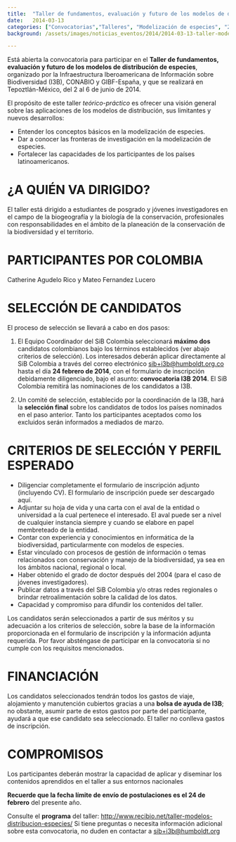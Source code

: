 ```yaml
---
title:  "Taller de fundamentos, evaluación y futuro de los modelos de distribución de especies"
date:   2014-03-13
categories: ["Convocatorias","Talleres", "Modelización de especies", "2014"]
background: /assets/images/noticias_eventos/2014/2014-03-13-taller-modelos-distribucion-especies.jpg

---
```


Está abierta la convocatoria para participar en el **Taller de fundamentos, evaluación y futuro de los modelos de distribución de especies**, organizado por la Infraestructura Iberoamericana de Información sobre Biodiversidad (I3B), CONABIO y GIBF-España, y que se realizará en Tepoztlán-México, del 2 al 6 de junio de 2014.  

El propósito de este taller *teórico-práctico* es ofrecer una visión general sobre las aplicaciones de los modelos de distribución, sus limitantes y nuevos desarrollos:

- Entender los conceptos básicos en la modelización de especies.
- Dar a conocer las fronteras de investigación en la modelización de especies.
- Fortalecer las capacidades de los participantes de los países latinoamericanos.


# ¿A QUIÉN VA DIRIGIDO?

El taller está dirigido a estudiantes de posgrado y jóvenes investigadores en el campo de la biogeografía y la biología de la conservación, profesionales con responsabilidades en el ámbito de la planeación de la conservación de la biodiversidad y el territorio.

# PARTICIPANTES POR COLOMBIA

Catherine Agudelo Rico y Mateo Fernandez Lucero

# SELECCIÓN DE CANDIDATOS

El proceso de selección se llevará a cabo en dos pasos:

1. El Equipo Coordinador del SiB Colombia seleccionará **máximo dos** candidatos colombianos bajo los términos establecidos (ver abajo criterios de selección). Los interesados deberán aplicar directamente al SiB Colombia a través del correo electrónico sib+i3b@humboldt.org.co hasta el día **24 febrero de 2014**, con el formulario de inscripción debidamente diligenciado, bajo el asunto: **convocatoria I3B 2014**. El SiB Colombia remitirá las nominaciones de los candidatos a I3B.

2. Un comité de selección, establecido por la coordinación de la I3B, hará la **selección final** sobre los candidatos de todos los países nominados en el paso anterior. Tanto los participantes aceptados como los excluidos serán informados a mediados de marzo.

# CRITERIOS DE SELECCIÓN Y PERFIL ESPERADO

- Diligenciar completamente el formulario de inscripción adjunto (incluyendo CV). El formulario de inscripción puede ser descargado aquí.
- Adjuntar su hoja de vida y una carta con el aval de la entidad o universidad a la cual pertenece el interesado. El aval puede ser a nivel de cualquier instancia siempre y cuando se elabore en papel membreteado de la entidad.
- Contar con experiencia y conocimientos en informática de la biodiversidad, particularmente con modelos de especies.
- Estar vinculado con procesos de gestión de información o temas relacionados con conservación y manejo de la biodiversidad, ya sea en los ámbitos nacional, regional o local.
- Haber obtenido el grado de doctor después del 2004 (para el caso de jóvenes investigadores).
- Publicar datos a través del SiB Colombia y/o otras redes regionales o brindar retroalimentación sobre la calidad de los datos.
- Capacidad y compromiso para difundir los contenidos del taller.  

Los candidatos serán seleccionados a partir de sus méritos y su adecuación a los criterios de selección, sobre la base de la información proporcionada en el formulario de inscripción y la información adjunta requerida. Por favor absténgase de participar en la convocatoria si no cumple con los requisitos mencionados.

# FINANCIACIÓN

Los candidatos seleccionados tendrán todos los gastos de viaje, alojamiento y manutención cubiertos gracias a una **bolsa de ayuda de I3B**; no obstante, asumir parte de estos gastos por parte del participante, ayudará a que ese candidato sea seleccionado. El taller no conlleva gastos de inscripción.

# COMPROMISOS

Los participantes deberán mostrar la capacidad de aplicar y diseminar los contenidos aprendidos en el taller a sus entornos nacionales

**Recuerde que la fecha límite de envío de postulaciones es el 24 de febrero** del presente año.

Consulte el **programa** del taller: <http://www.recibio.net/taller-modelos-distribucion-especies/> Si tiene preguntas o necesita información adicional sobre esta convocatoria, no duden en contactar a sib+i3b@humboldt.org
